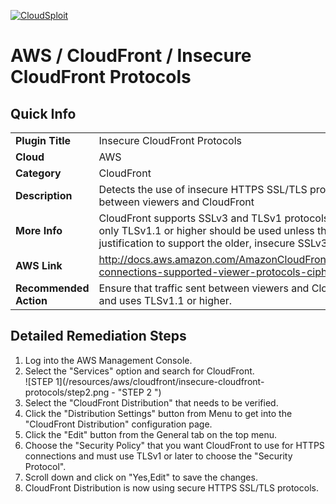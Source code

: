 [![CloudSploit](https://cloudsploit.com/img/logo-new-big-text-100.png "CloudSploit")](https://cloudsploit.com)

# AWS / CloudFront / Insecure CloudFront Protocols

## Quick Info

| | |
|-|-|
| **Plugin Title** | Insecure CloudFront Protocols |
| **Cloud** | AWS |
| **Category** | CloudFront |
| **Description** | Detects the use of insecure HTTPS SSL/TLS protocols for use with HTTPS traffic between viewers and CloudFront |
| **More Info** | CloudFront supports SSLv3 and TLSv1 protocols for use with HTTPS traffic, but only TLSv1.1 or higher should be used unless there is a valid business justification to support the older, insecure SSLv3. |
| **AWS Link** | http://docs.aws.amazon.com/AmazonCloudFront/latest/DeveloperGuide/secure-connections-supported-viewer-protocols-ciphers.html |
| **Recommended Action** | Ensure that traffic sent between viewers and CloudFront is passed over HTTPS and uses TLSv1.1 or higher. |

## Detailed Remediation Steps
1. Log into the AWS Management Console.
2. Select the "Services" option and search for CloudFront. </br> ![STEP 1](/resources/aws/cloudfront/insecure-cloudfront-protocols/step2.png - "STEP 2 ")
3. Select the "CloudFront Distribution" that needs to be verified.</br> 
4. Click the "Distribution Settings" button from Menu to get into the "CloudFront Distribution" configuration page. </br>
5. Click the "Edit" button from the  General tab on the top menu. </br>
6. Choose the "Security Policy" that you want CloudFront to use for HTTPS connections and must use TLSv1 or later to choose the "Security Protocol".</br>
7. Scroll down and click on "Yes,Edit" to save the changes.</br>
8. CloudFront Distribution is now using secure HTTPS SSL/TLS protocols. </br>
